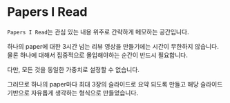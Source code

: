 # Papers I Read

`Papers I Read`는 관심 있는 내용 위주로 간략하게 메모하는 공간입니다.

하나의 paper에 대한 3시간 넘는 리뷰 영상을 만들기에는 시간이 무한하지 않습니다. 물론 하나에 대해서 집중적으로 몰입해야하는 순간이 반드시 필요합니다.

다만, 모든 것을 동일한 가중치로 설정할 수 없습니다. 

그러므로 하나의 paper마다 최대 3장의 슬라이드로 요약 되도록 만들고 해당 슬라이드 기반으로 자유롭게 생각하는 형식으로 만들었습니다.
